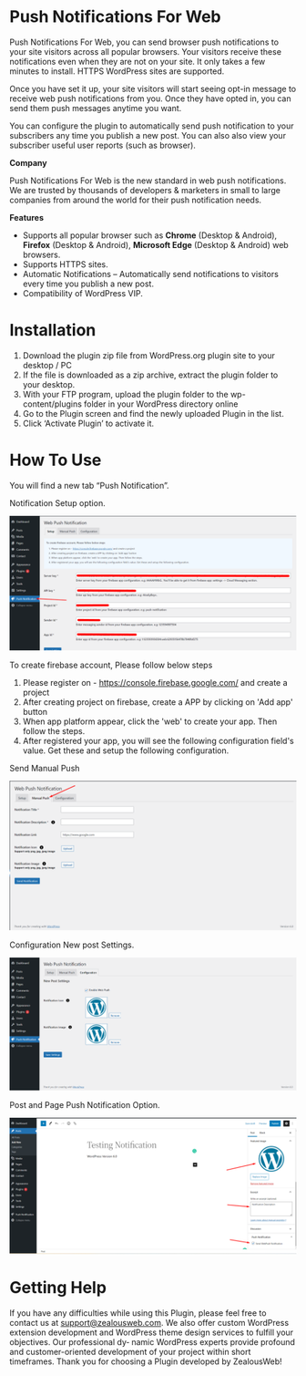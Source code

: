 # Push Notifications For Web
Push Notifications For Web, you can send browser push notifications to your site visitors across all popular browsers. Your visitors receive these notifications even when they are not on your site. It only takes a few minutes to install. HTTPS WordPress sites are supported.

Once you have set it up, your site visitors will start seeing opt-in message to receive web push notifications from you. Once they have opted in, you can send them push messages anytime you want.

You can configure the plugin to automatically send push notification to your subscribers any time you publish a new post. You can also also view your subscriber useful user reports (such as browser).

**Company**

Push Notifications For Web is the new standard in web push notifications. We are trusted by thousands of developers & marketers in small to large companies from around the world for their push notification needs.

**Features**

- Supports all popular browser such as **Chrome** (Desktop & Android), **Firefox** (Desktop & Android), **Microsoft Edge** (Desktop & Android) web browsers.
- Supports HTTPS sites.
- Automatic Notifications – Automatically send notifications to visitors every time you publish a new post.
- Compatibility of WordPress VIP.

# Installation
1. Download the plugin zip file from WordPress.org plugin site to your desktop / PC
2. If the file is downloaded as a zip archive, extract the plugin folder to your desktop.
3. With your FTP program, upload the plugin folder to the wp-content/plugins folder in your WordPress directory online
4. Go to the Plugin screen and find the newly uploaded Plugin in the list.
5. Click ‘Activate Plugin’ to activate it.

# How To Use

You will find a new tab “Push Notification”.

Notification Setup option.

![Screenshot](resources/img/image-1.png)

To create firebase account, Please follow below steps
1. Please register on - https://console.firebase.google.com/ and create a project
2. After creating project on firebase, create a APP by clicking on 'Add app' button
3. When app platform appear, click the 'web' to create your app. Then follow the steps.
4. After registered your app, you will see the following configuration field's value. Get these and setup the following configuration.

Send Manual Push 

![Screenshot](resources/img/image-2.png)

Configuration New post Settings.

![Screenshot](resources/img/image-4.png)

Post and Page Push Notification Option.

![Screenshot](resources/img/image-3.png)

# Getting Help

If you have any difficulties while using this Plugin, please feel free to contact us at support@zealousweb.com. We also offer custom WordPress extension development and WordPress theme design services to fulfill your objectives. Our professional dy‐ namic WordPress experts provide profound and customer-oriented development of your project within short timeframes. Thank you for choosing a Plugin developed by ZealousWeb!
